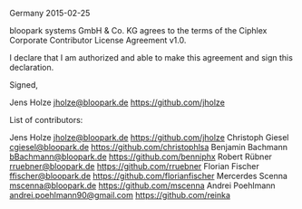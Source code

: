 Germany 2015-02-25

bloopark systems GmbH & Co. KG agrees to the terms of the Ciphlex Corporate 
Contributor License Agreement v1.0.

I declare that I am authorized and able to make this agreement and sign this
declaration.

Signed,

Jens Holze  jholze@bloopark.de https://github.com/jholze

List of contributors:

Jens Holze jholze@bloopark.de https://github.com/jholze
Christoph Giesel cgiesel@bloopark.de https://github.com/christophlsa
Benjamin Bachmann bBachmann@bloopark.de https://github.com/benniphx
Robert Rübner rruebner@bloopark.de https://github.com/rruebner
Florian Fischer ffischer@bloopark.de https://github.com/florianfischer
Mercerdes Scenna mscenna@bloopark.de https://github.com/mscenna
Andrei Poehlmann andrei.poehlmann90@gmail.com https://github.com/reinka
